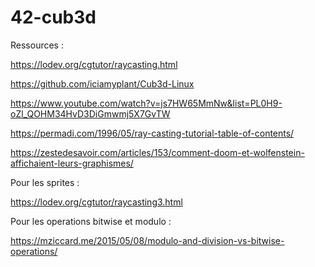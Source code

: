 # 42-cub3d

Ressources : 

https://lodev.org/cgtutor/raycasting.html

https://github.com/iciamyplant/Cub3d-Linux

https://www.youtube.com/watch?v=js7HW65MmNw&list=PL0H9-oZl_QOHM34HvD3DiGmwmj5X7GvTW

https://permadi.com/1996/05/ray-casting-tutorial-table-of-contents/

https://zestedesavoir.com/articles/153/comment-doom-et-wolfenstein-affichaient-leurs-graphismes/

Pour les sprites :

https://lodev.org/cgtutor/raycasting3.html

Pour les operations bitwise et modulo :

https://mziccard.me/2015/05/08/modulo-and-division-vs-bitwise-operations/
